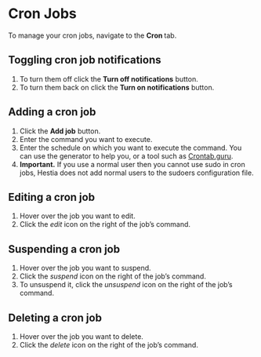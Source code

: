 # Cron Jobs

To manage your cron jobs, navigate to the **Cron <i class="fas fa-fw fa-clock"></i>** tab.

## Toggling cron job notifications

1. To turn them off click the **<i class="fas fa-fw fa-toggle-off"></i> Turn off notifications** button.
2. To turn them back on click the **<i class="fas fa-fw fa-toggle-off"></i> Turn on notifications** button.

## Adding a cron job

1. Click the **<i class="fas fa-fw fa-plus-circle"></i> Add job** button.
2. Enter the command you want to execute.
3. Enter the schedule on which you want to execute the command. You can use the generator to help you, or a tool such as [Crontab.guru](https://crontab.guru/).
4. **Important.** If you use a normal user then you cannot use sudo in cron jobs, Hestia does not add normal users to the sudoers configuration file. 

## Editing a cron job

1. Hover over the job you want to edit.
2. Click the <i class="fas fa-fw fa-pencil-alt"><span class="visually-hidden">edit</span></i> icon on the right of the job’s command.

## Suspending a cron job

1. Hover over the job you want to suspend.
2. Click the <i class="fas fa-fw fa-pause"><span class="visually-hidden">suspend</span></i> icon on the right of the job’s command.
3. To unsuspend it, click the <i class="fas fa-fw fa-play"><span class="visually-hidden">unsuspend</span></i> icon on the right of the job’s command.

## Deleting a cron job

1. Hover over the job you want to delete.
2. Click the <i class="fas fa-fw fa-trash"><span class="visually-hidden">delete</span></i> icon on the right of the job’s command.
